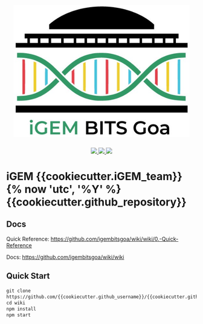 <p align="center" style="margin-bottom:25px;">
    <img src="src/assets/img/logo.jpg"  height=350 style="max-height: 350px;">
</p>

<p align="center" style="margin-bottom:40px;">
    <a href="https://travis-ci.com/igembitsgoa/wiki">
        <img src="https://img.shields.io/travis/com/igembitsgoa/wiki?style=for-the-badge&logo=Travis"> 
    </a>
    <a href="https://igembitsgoa.github.io/wiki">
        <img src="https://img.shields.io/badge/Github%20Pages-Live-EB5F1E?style=for-the-badge&logo=github">
    </a>
    <a href="https://2020.igem.org/Team:BITSPilani-Goa_India">
        <img src="https://img.shields.io/badge/iGEM-Live-12bce2?style=for-the-badge">
    </a>
</p>

# iGEM {{cookiecutter.iGEM_team}} {% now 'utc', '%Y' %} {{cookiecutter.github_repository}}

## Docs

Quick Reference: https://github.com/igembitsgoa/wiki/wiki/0.-Quick-Reference

Docs: https://github.com/igembitsgoa/wiki/wiki

## Quick Start

```
git clone https://github.com/{{cookiecutter.github_username}}/{{cookiecutter.github_repository}}
cd wiki
npm install
npm start
```
